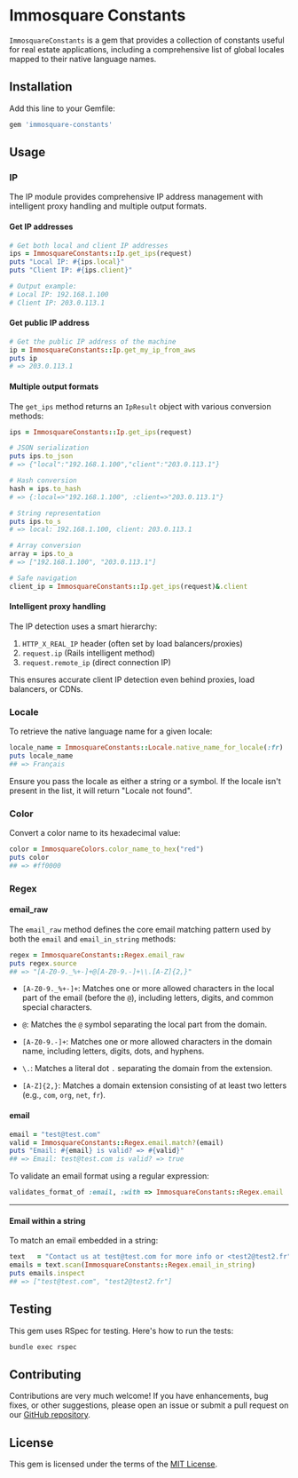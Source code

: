 # Immosquare Constants

`ImmosquareConstants` is a gem that provides a collection of constants useful for real estate applications, including a comprehensive list of global locales mapped to their native language names.

## Installation

Add this line to your Gemfile:

```ruby
gem 'immosquare-constants'
```

## Usage

### IP

The IP module provides comprehensive IP address management with intelligent proxy handling and multiple output formats.

#### Get IP addresses

```ruby
# Get both local and client IP addresses
ips = ImmosquareConstants::Ip.get_ips(request)
puts "Local IP: #{ips.local}"
puts "Client IP: #{ips.client}"

# Output example:
# Local IP: 192.168.1.100
# Client IP: 203.0.113.1
```

#### Get public IP address

```ruby
# Get the public IP address of the machine
ip = ImmosquareConstants::Ip.get_my_ip_from_aws
puts ip
# => 203.0.113.1
```

#### Multiple output formats

The `get_ips` method returns an `IpResult` object with various conversion methods:

```ruby
ips = ImmosquareConstants::Ip.get_ips(request)

# JSON serialization
puts ips.to_json
# => {"local":"192.168.1.100","client":"203.0.113.1"}

# Hash conversion
hash = ips.to_hash
# => {:local=>"192.168.1.100", :client=>"203.0.113.1"}

# String representation
puts ips.to_s
# => local: 192.168.1.100, client: 203.0.113.1

# Array conversion
array = ips.to_a
# => ["192.168.1.100", "203.0.113.1"]

# Safe navigation
client_ip = ImmosquareConstants::Ip.get_ips(request)&.client
```

#### Intelligent proxy handling

The IP detection uses a smart hierarchy:
1. `HTTP_X_REAL_IP` header (often set by load balancers/proxies)
2. `request.ip` (Rails intelligent method)
3. `request.remote_ip` (direct connection IP)

This ensures accurate client IP detection even behind proxies, load balancers, or CDNs.


### Locale

To retrieve the native language name for a given locale:

```ruby
locale_name = ImmosquareConstants::Locale.native_name_for_locale(:fr)
puts locale_name
## => Français
```

Ensure you pass the locale as either a string or a symbol. If the locale isn't present in the list, it will return "Locale not found".


### Color

Convert a color name to its hexadecimal value:

```ruby
color = ImmosquareColors.color_name_to_hex("red")
puts color
## => #ff0000
```

### Regex

#### email_raw
The `email_raw` method defines the core email matching pattern used by both the `email` and `email_in_string` methods:

```ruby
regex = ImmosquareConstants::Regex.email_raw
puts regex.source
## => "[A-Z0-9._%+-]+@[A-Z0-9.-]+\\.[A-Z]{2,}"
```


- `[A-Z0-9._%+-]+`: Matches one or more allowed characters in the local part of the email (before the `@`), including letters, digits, and common special characters.

- `@`: Matches the `@` symbol separating the local part from the domain.

- `[A-Z0-9.-]+`: Matches one or more allowed characters in the domain name, including letters, digits, dots, and hyphens.

- `\.`: Matches a literal dot `.` separating the domain from the extension.

- `[A-Z]{2,}`: Matches a domain extension consisting of at least two letters (e.g., `com`, `org`, `net`, `fr`).

#### email

```ruby
email = "test@test.com"
valid = ImmosquareConstants::Regex.email.match?(email)
puts "Email: #{email} is valid? => #{valid}"
## => Email: test@test.com is valid? => true
```

To validate an email format using a regular expression:

```ruby
validates_format_of :email, :with => ImmosquareConstants::Regex.email
```

---

#### Email within a string
To match an email embedded in a string:

```ruby
text   = "Contact us at test@test.com for more info or <test2@test2.fr"
emails = text.scan(ImmosquareConstants::Regex.email_in_string)
puts emails.inspect
## => ["test@test.com", "test2@test2.fr"]
```




## Testing

This gem uses RSpec for testing. Here's how to run the tests:

```bash
bundle exec rspec
```


## Contributing

Contributions are very much welcome! If you have enhancements, bug fixes, or other suggestions, please open an issue or submit a pull request on our [GitHub repository](https://github.com/immosquare/immosquare-constants).

## License

This gem is licensed under the terms of the [MIT License](https://opensource.org/licenses/MIT).
